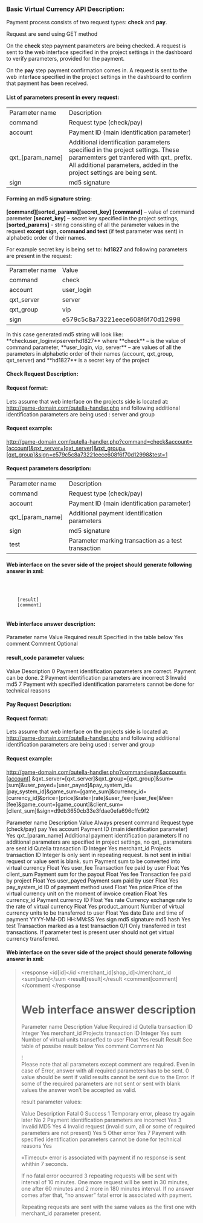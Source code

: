 
### Basic Virtual Currency API Description:

Payment process consists of two request types: **check** and **pay**.

Request are send using GET method

On the **check** step payment parameters are being checked. A request is sent to the web interface specified in the project settings in the dashboard to verify parameters, provided for the payment.

On the **pay** step payment confirmation comes in. A request is sent to the web interface specified in the project settings in the dashboard to confirm that payment has been received.


#### List of parameters present in every request:
<table>
<tr>
<td>Parameter name</td>	<td>Description</td>
</tr><tr>
<td>command</td>	<td>Request type (check/pay)</td>
</tr><tr>
<td>account</td>	<td>Payment ID (main identification parameter)</td>
</tr><tr>
<td>qxt_[param_name]</td>	<td>Additional identification parameters specified in the project settings. These paramemters get tranfered with qxt_ prefix. All additional parameters, added in the project settings are being sent.</td>
</tr><tr>
<td>sign</td>	<td>md5 signature</td>
</tr><tr>
</table>

#### Forming an md5 signature string: 
**[command][sorted_params][secret_key]**
**[command]** – value of command paremeter
**[secret_key]** – secret key specified in the project settings,
**[sorted_params]**  -  string consisting of all the parameter values in the request **except sign, command and test** (if test parameter was sent) in alphabetic order of  their names.

For example secret key is being set to: **hd1827** and following parameters are present in the request:
<table>
<tr>
<td>Parameter name</td>	<td>Value</td>
</tr><tr>
<td>command</td>	<td>check</td>
</tr><tr>
<td>account</td>	<td>user_login</td>
</tr><tr>
<td>qxt_server</td>	<td>server</td>
</tr><tr>
<td>qxt_group</td>	<td>vip</td>
</tr><tr>
<td>sign</td>	<td>e579c5c8a73221eece608f6f70d12998</td>
</tr><tr>
</table>
In this case generated md5 string will look like:
**checkuser_loginvipserverhd1827**
where **check** – is the value of command parameter, 
**user_login, vip, server** – are values of all the parameters in alphabetic order of their names (account, qxt_group, qxt_server)
and **hd1827** is a secret key of the project

 
#### Check Request Description: 

#### Request format: 
Lets assume that web interface on the projects side is located at: 
http://game-domain.com/qutella-handler.php
and following additional identification parameters are being used : server and group

#### Request example:
http://game-domain.com/qutella-handler.php?command=check&account=[account]&qxt_server=[qxt_server]&qxt_group=[qxt_group]&sign=e579c5c8a73221eece608f6f70d12998&test=1

#### Request parameters description:
<table>
<tr>
<td>Parameter name</td>	<td>Description</td>
</tr><tr>
<td>command</td>	<td>Request type (check/pay)</td>
</tr><tr>
<td>account</td>	<td>Payment ID (main identification parameter)</td>
</tr><tr>
<td>qxt_[param_name]</td>	<td>Additional payment identification parameters</td>
</tr><tr>
<td>sign</td>	<td>md5 signature</td>
</tr><tr>
<td>test</td>	<td>Parameter marking transaction as a test transaction</td>
</tr>
</table>

#### Web interface on the sever side of the project should generate following answer in xml:

<code>
<?xml version="1.0" encoding="windows-1251"?>
<response>
	<result>[result]</result>
	<comment>[comment]</comment>
</response>
</code>

#### Web interface answer description:

Parameter name	Value	Required
result	Specified in the table below	Yes
comment	Comment	Optional


#### result_code parameter values:

Value	Description
0	Payment identification parameters are correct. Payment can be done.
2	Payment identification parameters are incorrect
3	Invalid md5
7	Payment with specified identification parameters cannot be done for technical reasons





#### Pay Request Description:

#### Request format: 
Lets assume that web interface on the projects side is located at: 
http://game-domain.com/qutella-handler.php
and following additional identification parameters are being used : server and group

#### Request example:
http://game-domain.com/qutella-handler.php?command=pay&account=[account] &qxt_server=[qxt_server]&qxt_group=[qxt_group]&sum=[sum]&user_payed=[user_payed]&pay_system_id=[pay_system_id]&game_sum=[game_sum]&currency_id=[currency_id]&price=[price]&rate=[rate]&user_fee=[user_fee]&fee=[fee]&game_count=[game_count]&client_sum=[client_sum]&sign=d9db3650cb33e3fdae0efa696cffc9f2


Parameter name	Description	Value	Always present
command	Request type (check/pay)	pay	Yes
account	Payment ID (main identification parameter)		Yes
qxt_[param_name]	Additional payment identification parameters		If no additional parameters are specified in project settings, no qxt_ parameters are sent
id	Qutella transaction ID	Integer	Yes
merchant_id	Projects transaction ID 	Integer	Is only sent in repeating request. Is not sent in initial request or value sent is blank.
sum	Payment sum to be converted into virtual currency	Float	Yes
user_fee	Transaction fee paid by user	Float	Yes
client_sum	Payment sum for the payout	Float	Yes
fee	Transaction fee paid by project	Float	Yes
user_payed	Payment sum paid by user	Float	Yes
pay_system_id	ID of payment method used	Float	Yes
price	Price of the virtual currency unit on the moment of invoice creation	Float	Yes
currency_id	Payment currency ID	Float	Yes
rate	Currency exchange rate to the rate of virtual currency	Float	Yes
product_amount	Number of virtual currency units to be transferred to user	Float	Yes
date	Date and time of payment	YYYY-MM-DD HH:MM:SS	Yes
sign	md5 signature	md5 hash	Yes
test	Transaction marked as a test transaction	0/1	Only transferred in test transactions. If parameter test is present user should not get virtual currency transferred.




#### Web interface on the sever side of the project should generate following answer in xml:


> <?xml version="1.0" encoding="windows-1251"?
<response
<id[id]</id
<merchant_id[shop_id]</merchant_id
<sum[sum]</sum
<result[result]</result
<comment[comment]</comment
</response
>

# Web interface answer description

Parameter name	Description	Value	Required
id	Qutella transaction ID	Integer	Yes
merchant_id	Projects transaction ID	Integer	Yes
sum	Number of virtual units transeffed to user	Float	Yes
result	Result	See table of possibe result below	Yes
comment	Comment		No

!	
Please note that all parameters except comment are required. Even in case of Error, answer with all required parameters has to be sent. 0 value should be sent if valid results cannot be sent due to the Error. If some of the required parameters are not sent or sent with blank values the answer won’t be accepted as valid.






result parameter values:

Value	Description	Fatal
0	Success	
1	Temporary error, please try again later	No
2	Payment identification parameters are incorrect	Yes
3	Invalid MD5	Yes
4	Invalid request (invalid sum, all or some of required parameters are not present)	Yes
5	Other error	Yes
7	Payment with specified identification parameters cannot be done for technical reasons	Yes

«Timeout» error is associated with payment if no response is sent whithin 7 seconds.

If no fatal error occurred 3 repeating requests will be sent with interval of 10 minutes.
One more request will be sent in 30 minutes, one after 60 minutes and 2 more in 180 minutes interval. If no answer comes after that, “no answer” fatal error is associated with payment. 

Repeating requests are sent with the same values as the first one with merchant_id parameter present.